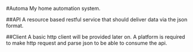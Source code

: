 #Automa
My home automation system.

##API
A resource based restful service that should deliver data via the json format.


##Client
A basic http client will be provided later on.
A platform is required to make http request and parse json to be able to consume the api.
